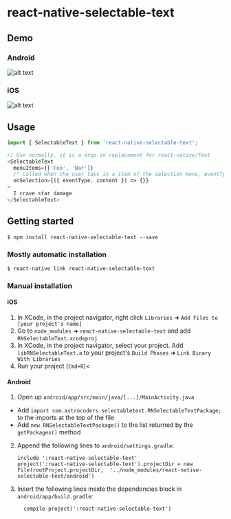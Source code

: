 
# react-native-selectable-text

## Demo

### Android

![alt text](https://github.com/Astrocoders/react-native-selectable-text/raw/master/Demo/demo_android.gif "React Native SelectableText")

### iOS

![alt text](https://github.com/Astrocoders/react-native-selectable-text/raw/master/Demo/demo_ios.gif "React Native SelectableText")

## Usage
```javascript
import { SelectableText } from 'react-native-selectable-text';

// Use normally, it is a drop-in replacement for react-native/Text
<SelectableText
  menuItems={['Foo', 'Bar']}
  /* Called when the user taps in a item of the selection menu, eventType is the label and content the selected text portion */
  onSelection={({ eventType, content }) => {}}
>
  I crave star damage
</SelectableText>
```
  

## Getting started

`$ npm install react-native-selectable-text --save`

### Mostly automatic installation

`$ react-native link react-native-selectable-text`

### Manual installation


#### iOS

1. In XCode, in the project navigator, right click `Libraries` ➜ `Add Files to [your project's name]`
2. Go to `node_modules` ➜ `react-native-selectable-text` and add `RNSelectableText.xcodeproj`
3. In XCode, in the project navigator, select your project. Add `libRNSelectableText.a` to your project's `Build Phases` ➜ `Link Binary With Libraries`
4. Run your project (`Cmd+R`)<

#### Android

1. Open up `android/app/src/main/java/[...]/MainActivity.java`
  - Add `import com.astrocoders.selectabletext.RNSelectableTextPackage;` to the imports at the top of the file
  - Add `new RNSelectableTextPackage()` to the list returned by the `getPackages()` method
2. Append the following lines to `android/settings.gradle`:
  	```
  	include ':react-native-selectable-text'
  	project(':react-native-selectable-text').projectDir = new File(rootProject.projectDir, 	'../node_modules/react-native-selectable-text/android')
  	```
3. Insert the following lines inside the dependencies block in `android/app/build.gradle`:
  	```
      compile project(':react-native-selectable-text')
  	```

